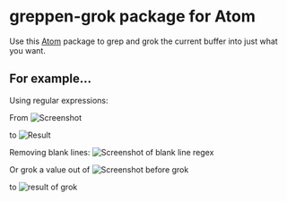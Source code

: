 # greppen-grok package for Atom

Use this [Atom](http://atom.io) package to grep and grok the current buffer into just what you want.


## For example...

Using regular expressions:

From
![Screenshot](http://i.imgur.com/5DFwl2H.png)

to
![Result](http://i.imgur.com/mtrecM7.png)

Removing blank lines:
![Screenshot of blank line regex](http://i.imgur.com/CenXfWk.png)

Or grok a value out of
![Screenshot before grok](http://i.imgur.com/nQnz0zK.png)

to
![result of grok](http://i.imgur.com/VFwvHER.png)
